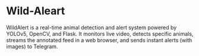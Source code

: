 # Wild-Aleart
WildAlert is a real-time animal detection and alert system powered by YOLOv5, OpenCV, and Flask. It monitors live video, detects specific animals, streams the annotated feed in a web browser, and sends instant alerts (with images) to Telegram.
